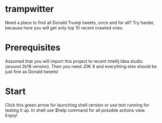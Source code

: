 # trampwitter
Need a place to find all Donald Trump tweets, once and for all?
Try harder, because here you will get only top 10 recent crawled ones.

# Prerequisites
Assumed that you will import this project to recent Intellij Idea studio (around 2k18 version).
Then you need JDK 8 and everything else should be just fine as Donald tweets!

# Start
Click this green arrow for launching shell version or use test running for testing it up.
In shell use $help command for all possible actions view. Enjoy!
